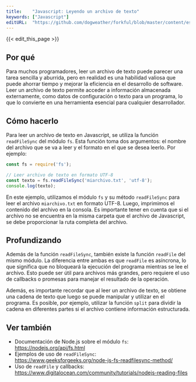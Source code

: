 ```yaml
---
title:    "Javascript: Leyendo un archivo de texto"
keywords: ["Javascript"]
editURL:  "https://github.com/dogweather/forkful/blob/master/content/es/javascript/reading-a-text-file.md"
---
```


{{< edit_this_page >}}

## Por qué

Para muchos programadores, leer un archivo de texto puede parecer una tarea sencilla y aburrida, pero en realidad es una habilidad valiosa que puede ahorrar tiempo y mejorar la eficiencia en el desarrollo de software. Leer un archivo de texto permite acceder a información almacenada externamente, como datos de configuración o texto para un programa, lo que lo convierte en una herramienta esencial para cualquier desarrollador.

## Cómo hacerlo

Para leer un archivo de texto en Javascript, se utiliza la función `readFileSync` del módulo `fs`. Esta función toma dos argumentos: el nombre del archivo que se va a leer y el formato en el que se desea leerlo. Por ejemplo:

```Javascript
const fs = require('fs');

// Leer archivo de texto en formato UTF-8
const texto = fs.readFileSync('miarchivo.txt', 'utf-8');
console.log(texto);
```

En este ejemplo, utilizamos el módulo `fs` y su método `readFileSync` para leer el archivo `miarchivo.txt` en formato UTF-8. Luego, imprimimos el contenido del archivo en la consola. Es importante tener en cuenta que si el archivo no se encuentra en la misma carpeta que el archivo de Javascript, se debe proporcionar la ruta completa del archivo.

## Profundizando

Además de la función `readFileSync`, también existe la función `readFile` del mismo módulo. La diferencia entre ambas es que `readFile` es asíncrona, lo que significa que no bloqueará la ejecución del programa mientras se lee el archivo. Esto puede ser útil para archivos más grandes, pero requiere el uso de callbacks o promesas para manejar el resultado de la operación.

Además, es importante recordar que al leer un archivo de texto, se obtiene una cadena de texto que luego se puede manipular y utilizar en el programa. Es posible, por ejemplo, utilizar la función `split` para dividir la cadena en diferentes partes si el archivo contiene información estructurada.

## Ver también

- Documentación de Node.js sobre el módulo `fs`: https://nodejs.org/api/fs.html
- Ejemplos de uso de `readFileSync`: https://www.geeksforgeeks.org/node-js-fs-readfilesync-method/
- Uso de `readFile` y callbacks: https://www.digitalocean.com/community/tutorials/nodejs-reading-files